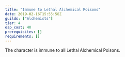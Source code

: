 ```yaml
---
title: "Immune to Lethal Alchemical Poisons"
date: 2019-02-16T15:55:58Z
guilds: ["Alchemists"]
tier: 4
osp_cost: 40
prerequisites: []
requirements: []
---
```

The character is immune to all Lethal Alchemical Poisons.